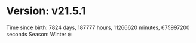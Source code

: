 # Version: v21.5.1
Time since birth: 7824 days, 187777 hours, 11266620 minutes, 675997200 seconds
Season: Winter ❄️
